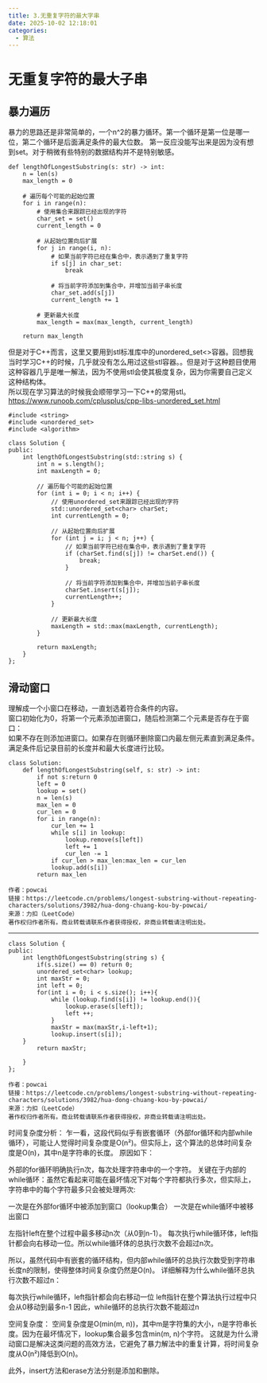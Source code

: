 ```yaml
---
title: 3.无重复字符的最大字串
date: 2025-10-02 12:18:01
categories:
  - 算法
---
```

# 无重复字符的最大子串  
## 暴力遍历
暴力的思路还是非常简单的，一个n^2的暴力循环。第一个循环是第一位是哪一位，第二个循环是后面满足条件的最大位数。
第一反应没能写出来是因为没有想到set。对于稍微有些特别的数据结构并不是特别敏感。  

    def lengthOfLongestSubstring(s: str) -> int:
        n = len(s)
        max_length = 0
        
        # 遍历每个可能的起始位置
        for i in range(n):
            # 使用集合来跟踪已经出现的字符
            char_set = set()
            current_length = 0
            
            # 从起始位置向后扩展
            for j in range(i, n):
                # 如果当前字符已经在集合中，表示遇到了重复字符
                if s[j] in char_set:
                    break
                
                # 将当前字符添加到集合中，并增加当前子串长度
                char_set.add(s[j])
                current_length += 1
            
            # 更新最大长度
            max_length = max(max_length, current_length)
        
        return max_length

但是对于C++而言，这里又要用到stl标准库中的unordered_set<>容器。回想我当时学习C++的时候，几乎就没有怎么用过这些stl容器。。但是对于这种题目使用这种容器几乎是唯一解法，因为不使用stl会使其极度复杂，因为你需要自己定义这种结构体。  
所以现在学习算法的时候我会顺带学习一下C++的常用stl。  
https://www.runoob.com/cplusplus/cpp-libs-unordered_set.html  

    #include <string>
    #include <unordered_set>
    #include <algorithm>

    class Solution {
    public:
        int lengthOfLongestSubstring(std::string s) {
            int n = s.length();
            int maxLength = 0;
            
            // 遍历每个可能的起始位置
            for (int i = 0; i < n; i++) {
                // 使用unordered_set来跟踪已经出现的字符
                std::unordered_set<char> charSet;
                int currentLength = 0;
                
                // 从起始位置向后扩展
                for (int j = i; j < n; j++) {
                    // 如果当前字符已经在集合中，表示遇到了重复字符
                    if (charSet.find(s[j]) != charSet.end()) {
                        break;
                    }
                    
                    // 将当前字符添加到集合中，并增加当前子串长度
                    charSet.insert(s[j]);
                    currentLength++;
                }
                
                // 更新最大长度
                maxLength = std::max(maxLength, currentLength);
            }
            
            return maxLength;
        }
    };

## 滑动窗口  
理解成一个小窗口在移动，一直划选着符合条件的内容。  
窗口初始化为0，将第一个元素添加进窗口，随后检测第二个元素是否存在于窗口：  
如果不存在则添加进窗口。如果存在则循环删除窗口内最左侧元素直到满足条件。  
满足条件后记录目前的长度并和最大长度进行比较。  

    class Solution:
        def lengthOfLongestSubstring(self, s: str) -> int:
            if not s:return 0
            left = 0
            lookup = set()
            n = len(s)
            max_len = 0
            cur_len = 0
            for i in range(n):
                cur_len += 1
                while s[i] in lookup:
                    lookup.remove(s[left])
                    left += 1
                    cur_len -= 1
                if cur_len > max_len:max_len = cur_len
                lookup.add(s[i])
            return max_len

    作者：powcai
    链接：https://leetcode.cn/problems/longest-substring-without-repeating-characters/solutions/3982/hua-dong-chuang-kou-by-powcai/
    来源：力扣（LeetCode）
    著作权归作者所有。商业转载请联系作者获得授权，非商业转载请注明出处。  

---

    class Solution {
    public:
        int lengthOfLongestSubstring(string s) {
            if(s.size() == 0) return 0;
            unordered_set<char> lookup;
            int maxStr = 0;
            int left = 0;
            for(int i = 0; i < s.size(); i++){
                while (lookup.find(s[i]) != lookup.end()){
                    lookup.erase(s[left]);
                    left ++;
                }
                maxStr = max(maxStr,i-left+1);
                lookup.insert(s[i]);
        }
            return maxStr;
            
        }
    };

    作者：powcai
    链接：https://leetcode.cn/problems/longest-substring-without-repeating-characters/solutions/3982/hua-dong-chuang-kou-by-powcai/
    来源：力扣（LeetCode）
    著作权归作者所有。商业转载请联系作者获得授权，非商业转载请注明出处。


时间复杂度分析：
乍一看，这段代码似乎有嵌套循环（外部for循环和内部while循环），可能让人觉得时间复杂度是O(n²)。但实际上，这个算法的总体时间复杂度是O(n)，其中n是字符串的长度。
原因如下：

外部的for循环明确执行n次，每次处理字符串中的一个字符。
关键在于内部的while循环：虽然它看起来可能在最坏情况下对每个字符都执行多次，但实际上，字符串中的每个字符最多只会被处理两次:

一次是在外部for循环中被添加到窗口（lookup集合）
一次是在while循环中被移出窗口


左指针left在整个过程中最多移动n次（从0到n-1）。
每次执行while循环体，left指针都会向右移动一位。所以while循环体的总执行次数不会超过n次。

所以，虽然代码中有嵌套的循环结构，但内部while循环的总执行次数受到字符串长度n的限制，使得整体时间复杂度仍然是O(n)。
详细解释为什么while循环总执行次数不超过n：

每次执行while循环，left指针都会向右移动一位
left指针在整个算法执行过程中只会从0移动到最多n-1
因此，while循环的总执行次数不能超过n

空间复杂度：
空间复杂度是O(min(m, n))，其中m是字符集的大小，n是字符串长度。因为在最坏情况下，lookup集合最多包含min(m, n)个字符。
这就是为什么滑动窗口是解决这类问题的高效方法，它避免了暴力解法中的重复计算，将时间复杂度从O(n²)降低到O(n)。

此外，insert方法和erase方法分别是添加和删除。
